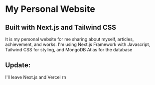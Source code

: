 # My Personal Website

## Built with Next.js and Tailwind CSS

It is my personal website for me sharing about myself, articles, achievement, and works.
I'm using Next.js Framework with Javascript, Tailwind CSS for styling, and MongoDB Atlas for the database

## Update:
I'll leave Next.js and Vercel rn
